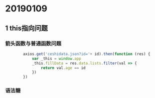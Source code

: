 # 20190109

## 1 this指向问题

### 箭头函数与普通函数问题

```javascript
        axios.get('ceshidata.json?id='+ id).then(function (res) {
            var _this = window.app
            _this.fillData = res.data.lists.filter(val => {
                return val.age == id
            })
        })
```

### 语法糖



